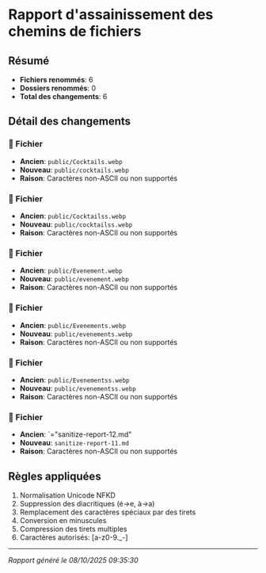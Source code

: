 # Rapport d'assainissement des chemins de fichiers

## Résumé
- **Fichiers renommés**: 6
- **Dossiers renommés**: 0
- **Total des changements**: 6

## Détail des changements

### 📄 Fichier
- **Ancien**: `public/Cocktails.webp`
- **Nouveau**: `public/cocktails.webp`
- **Raison**: Caractères non-ASCII ou non supportés

### 📄 Fichier
- **Ancien**: `public/Cocktailss.webp`
- **Nouveau**: `public/cocktailss.webp`
- **Raison**: Caractères non-ASCII ou non supportés

### 📄 Fichier
- **Ancien**: `public/Evenement.webp`
- **Nouveau**: `public/evenement.webp`
- **Raison**: Caractères non-ASCII ou non supportés

### 📄 Fichier
- **Ancien**: `public/Evenements.webp`
- **Nouveau**: `public/evenements.webp`
- **Raison**: Caractères non-ASCII ou non supportés

### 📄 Fichier
- **Ancien**: `public/Evenementss.webp`
- **Nouveau**: `public/evenementss.webp`
- **Raison**: Caractères non-ASCII ou non supportés

### 📄 Fichier
- **Ancien**: `="sanitize-report-12.md"
- **Nouveau**: `sanitize-report-11.md`
- **Raison**: Caractères non-ASCII ou non supportés



## Règles appliquées
1. Normalisation Unicode NFKD
2. Suppression des diacritiques (é→e, à→a)
3. Remplacement des caractères spéciaux par des tirets
4. Conversion en minuscules
5. Compression des tirets multiples
6. Caractères autorisés: [a-z0-9._-]

---
*Rapport généré le 08/10/2025 09:35:30*
